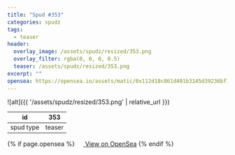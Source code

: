 ```yaml
---
title: "Spud #353"
categories: spudz
tags:
  - teaser
header:
  overlay_image: /assets/spudz/resized/353.png
  overlay_filter: rgba(0, 0, 0, 0.5)
  teaser: /assets/spudz/resized/353.png
excerpt: ""
opensea: https://opensea.io/assets/matic/0x112d18c861d401b3145d39236bf149f01e18beed/353
---
```

![alt]({{ '/assets/spudz/resized/353.png' | relative_url }})

| id | 353 |
|-|-|
| spud type | teaser |

{% if page.opensea %}
<a href="{{page.opensea}}" class="btn btn--info" onclick="window.open(this.href, '_blank'); return false;"><img src="/assets/images/opensea.svg" width="16px"><span>  View on OpenSea</span></a>
{% endif %}
